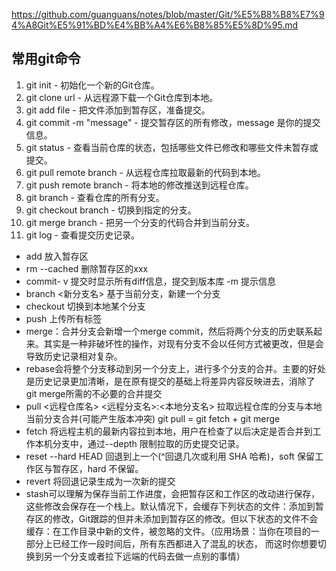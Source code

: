 https://github.com/guanguans/notes/blob/master/Git/%E5%B8%B8%E7%94%A8Git%E5%91%BD%E4%BB%A4%E6%B8%85%E5%8D%95.md

## 常用git命令

1. git init - 初始化一个新的Git仓库。
2. git clone url - 从远程源下载一个Git仓库到本地。
3. git add file - 把文件添加到暂存区，准备提交。
4. git commit -m "message" - 提交暂存区的所有修改，message 是你的提交信息。
5. git status - 查看当前仓库的状态，包括哪些文件已修改和哪些文件未暂存或提交。
6. git pull remote branch - 从远程仓库拉取最新的代码到本地。
7. git push remote branch - 将本地的修改推送到远程仓库。
8. git branch - 查看仓库的所有分支。
9. git checkout branch - 切换到指定的分支。
10. git merge branch - 把另一个分支的代码合并到当前分支。
11. git log - 查看提交历史记录。

- add 放入暂存区
- rm --cached 删除暂存区的xxx
- commit- v 提交时显示所有diff信息，提交到版本库 -m 提示信息
- branch <新分支名> 基于当前分支，新建一个分支
- checkout 切换到本地某个分支
- push 上传所有标签
- merge：合并分支会新增一个merge commit，然后将两个分支的历史联系起来。其实是一种非破坏性的操作，对现有分支不会以任何方式被更改，但是会导致历史记录相对复杂。
- rebase会将整个分支移动到另一个分支上，进行多个分支的合并。主要的好处是历史记录更加清晰，是在原有提交的基础上将差异内容反映进去，消除了 git merge所需的不必要的合并提交
- pull <远程仓库名> <远程分支名>:<本地分支名> 拉取远程仓库的分支与本地当前分支合并(可能产生版本冲突) git pull = git fetch + git merge
- fetch 将远程主机的最新内容拉到本地，用户在检查了以后决定是否合并到工作本机分支中，通过--depth 限制拉取的历史提交记录。
- reset --hard  HEAD 回退到上一个(^回退几次或利用 SHA 哈希)，soft 保留工作区与暂存区，hard 不保留。
- revert 将回退记录生成为一次新的提交
- stash可以理解为保存当前工作进度，会把暂存区和工作区的改动进行保存，这些修改会保存在一个栈上。默认情况下，会缓存下列状态的文件：添加到暂存区的修改，Git跟踪的但并未添加到暂存区的修改。但以下状态的文件不会缓存：在工作目录中新的文件，被忽略的文件。（应用场景：当你在项目的一部分上已经工作一段时间后，所有东西都进入了混乱的状态， 而这时你想要切换到另一个分支或者拉下远端的代码去做一点别的事情）
